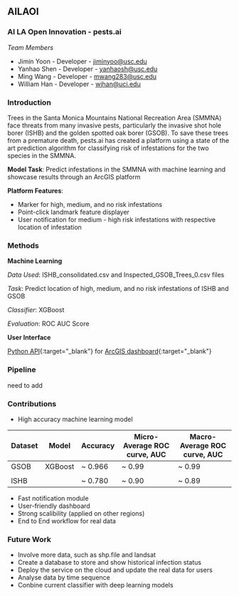 ## AILAOI

### AI LA Open Innovation - pests.ai

*Team Members*

* Jimin Yoon - Developer - jiminyoo@usc.edu
* Yanhao Shen - Developer - yanhaosh@usc.edu
* Ming Wang - Developer - mwang283@usc.edu
* William Han - Developer - wjhan@uci.edu


### Introduction

Trees in the Santa Monica Mountains National Recreation Area (SMMNA) face threats from many invasive pests, particularly the invasive shot hole borer (ISHB) and the golden spotted oak borer (GSOB). To save these trees from a premature death, pests.ai has created a platform using a state of the art prediction algorithm for classifying risk of infestations for the two species in the SMMNA. 

**Model Task**:
Predict infestations in the SMMNA with machine learning and showcase results through an ArcGIS platform

**Platform Features**:
* Marker for high, medium, and no risk infestations
* Point-click landmark feature displayer
* User notification for medium - high risk infestations with respective location of infestation


### Methods 

**Machine Learning**

*Data Used*: ISHB_consolidated.csv and Inspected_GSOB_Trees_0.csv files

*Task*: Predict location of high, medium, and no risk infestations of ISHB and GSOB

*Classifier*: XGBoost

*Evaluation*: ROC AUC Score


**User Interface**

[Python API](https://developers.arcgis.com/python/){:target="_blank"} for [ArcGIS dashboard](https://learngis2.maps.arcgis.com/apps/dashboards/e24632dc37fc484985e3a355e665512e){:target="_blank"}


### Pipeline
need to add



### Contributions

* High accuracy machine learning model

| Dataset        | Model         |       Accuracy       | Micro-Average ROC curve, AUC | Macro-Average ROC curve, AUC |
| -------------- | ------------- | -------------------- | ---------------------------- | ---------------------------- |
| GSOB           | XGBoost       |       ~ 0.966        |            ~ 0.99            |           ~ 0.99             |
|                |               |                      |                              |                              |
| ISHB           |               |       ~ 0.780        |            ~ 0.90            |           ~ 0.89             |

* Fast notification module
* User-friendly dashboard
* Strong scalibility (applied on other regions)
* End to End workflow for real data


### Future Work

* Involve more data, such as shp.file and landsat
* Create a database to store and show historical infection status
* Deploy the service on the cloud and update the real data for users
* Analyse data by time sequence
* Conbine current classifier with deep learning models

